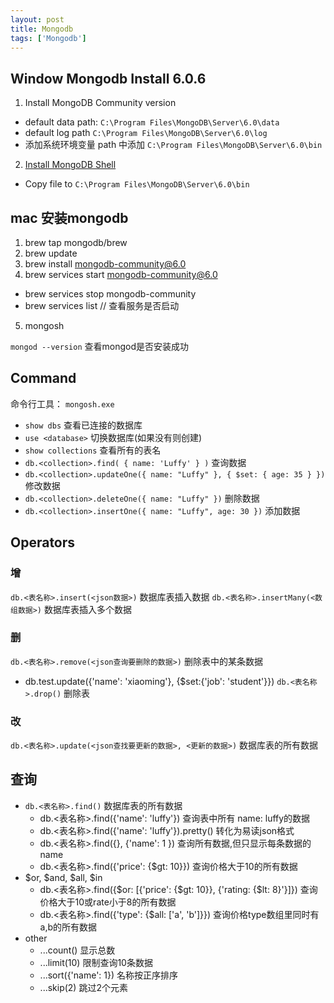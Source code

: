 ```yaml
---
layout: post
title: Mongodb
tags: ['Mongodb']
---
```


## Window Mongodb Install 6.0.6
1. Install MongoDB Community version 
 - default data path: `C:\Program Files\MongoDB\Server\6.0\data`
 - default log path `C:\Program Files\MongoDB\Server\6.0\log`
 - 添加系统环境变量 path 中添加 `C:\Program Files\MongoDB\Server\6.0\bin` 
2. [Install MongoDB Shell](https://www.mongodb.com/try/download/compass)
 - Copy file to `C:\Program Files\MongoDB\Server\6.0\bin`

## mac 安装mongodb
1. brew tap mongodb/brew
2. brew update
3. brew install mongodb-community@6.0
4. brew services start mongodb-community@6.0
 - brew services stop mongodb-community
 - brew services list // 查看服务是否启动
5. mongosh

`mongod --version`  查看mongod是否安装成功

## Command
命令行工具： `mongosh.exe`

 - `show dbs` 查看已连接的数据库
 - `use <database>` 切换数据库(如果没有则创建)
 - `show collections` 查看所有的表名
 - `db.<collection>.find( { name: 'Luffy' } )` 查询数据
 - `db.<collection>.updateOne({ name: "Luffy" }, { $set: { age: 35 } })` 修改数据
 - `db.<collection>.deleteOne({ name: "Luffy" })` 删除数据
 - `db.<collection>.insertOne({ name: "Luffy", age: 30 })` 添加数据

## Operators
### 增
`db.<表名称>.insert(<json数据>)` 数据库表插入数据
`db.<表名称>.insertMany(<数组数据>)` 数据库表插入多个数据

### 删
`db.<表名称>.remove(<json查询要删除的数据>)` 删除表中的某条数据
- db.test.update({'name': 'xiaoming'}, {$set:{'job': 'student'}}) 
`db.<表名称>.drop()` 删除表

### 改
`db.<表名称>.update(<json查找要更新的数据>, <更新的数据>)` 数据库表的所有数据

## 查询
+ `db.<表名称>.find()` 数据库表的所有数据
    - db.<表名称>.find({'name': 'luffy'}) 查询表中所有 name: luffy的数据
    - db.<表名称>.find({'name': 'luffy'}).pretty() 转化为易读json格式 
    - db.<表名称>.find({}, {'name': 1 }) 查询所有数据,但只显示每条数据的name
    - db.<表名称>.find({'price': {$gt: 10}}) 查询价格大于10的所有数据
+ $or, $and, $all, $in
    - db.<表名称>.find({$or: [{'price': {$gt: 10}}, {'rating: {$lt: 8}'}]}) 查询价格大于10或rate小于8的所有数据
    - db.<表名称>.find({'type': {$all: ['a', 'b']}}) 查询价格type数组里同时有a,b的所有数据
+ other
    - ...count() 显示总数
    - ...limit(10) 限制查询10条数据
  - ...sort({'name': 1}) 名称按正序排序
  - ...skip(2) 跳过2个元素
